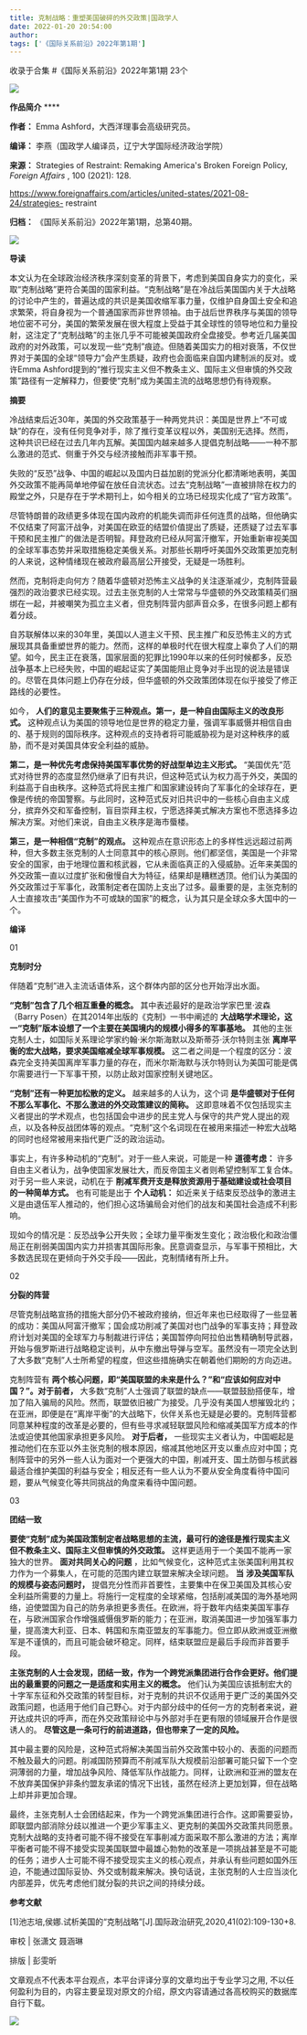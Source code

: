 ```yaml
---
title: 克制战略：重塑美国破碎的外交政策|国政学人
date: 2022-01-20 20:54:00
author: 
tags: ['《国际关系前沿》2022年第1期']
---
```



收录于合集 #《国际关系前沿》2022年第1期 23个

![](/images/288/2.gif)

  

**作品简介** ****

 **作者：** Emma Ashford，大西洋理事会高级研究员。

 **编译：** 李燕（国政学人编译员，辽宁大学国际经济政治学院）

 **来源：** Strategies of Restraint: Remaking America's Broken Foreign Policy,
_Foreign Affairs_ , 100 (2021): 128.

https://www.foreignaffairs.com/articles/united-states/2021-08-24/strategies-
restraint

 **归档：** 《国际关系前沿》2022年第1期，总第40期。

  

![](/images/288/3.jpeg)

  

 **导读**

  

本文认为在全球政治经济秩序深刻变革的背景下，考虑到美国自身实力的变化，采取“克制战略”更符合美国的国家利益。“克制战略”是在冷战后美国国内关于大战略的讨论中产生的，普遍达成的共识是美国收缩军事力量，仅维护自身国土安全和追求繁荣，将自身视为一个普通国家而非世界领袖。由于战后世界秩序与美国的领导地位密不可分，美国的繁荣发展在很大程度上受益于其全球性的领导地位和力量投射，这注定了“克制战略”的主张几乎不可能被美国政府全盘接受。参考近几届美国政府的对外政策，可以发现一些“克制”痕迹。但随着美国实力的相对衰落，不仅世界对于美国的全球“领导力”会产生质疑，政府也会面临来自国内建制派的反对。或许Emma
Ashford提到的“推行现实主义但不教条主义、国际主义但审慎的外交政策”路径有一定解释力，但要使“克制”成为美国主流的战略思想仍有待观察。

  

  

 **摘要**

  

冷战结束后近30年，美国的外交政策基于一种两党共识：美国是世界上“不可或缺”的存在，没有任何竞争对手，除了推行变革议程以外，美国别无选择。然而，这种共识已经在过去几年内瓦解。美国国内越来越多人提倡克制战略——一种不那么激进的范式、侧重于外交与经济接触而非军事干预。

  

失败的“反恐”战争、中国的崛起以及国内日益加剧的党派分化都清晰地表明，美国外交政策不能再简单地停留在放任自流状态。过去“克制战略”一直被排除在权力的殿堂之外，只是存在于学术期刊上，如今相关的立场已经现实化成了“官方政策”。

  

尽管特朗普的政绩更多体现在国内政府的机能失调而非任何连贯的战略，但他确实不仅结束了阿富汗战争，对美国在欧亚的结盟价值提出了质疑，还质疑了过去军事干预和民主推广的做法是否明智。拜登政府已经从阿富汗撤军，开始重新审视美国的全球军事态势并采取措施稳定美俄关系。对那些长期呼吁美国外交政策更加克制的人来说，这种情绪现在被政府最高层公开接受，无疑是一场胜利。

  

然而，克制将走向何方？随着华盛顿对恐怖主义战争的关注逐渐减少，克制阵营最强烈的政治要求已经实现。过去主张克制的人士常常与华盛顿的外交政策精英们捆绑在一起，并被嘲笑为孤立主义者，但克制阵营内部声音众多，在很多问题上都有着分歧。

  

自苏联解体以来的30年里，美国以人道主义干预、民主推广和反恐怖主义的方式展现其具备重塑世界的能力。然而，这样的单极时代在很大程度上辜负了人们的期望。如今，民主正在衰落，国家层面的犯罪比1990年以来的任何时候都多，反恐战争基本上已经失败，中国的崛起证实了美国能阻止竞争对手出现的说法是错误的。尽管在具体问题上仍存在分歧，但华盛顿的外交政策团体现在似乎接受了修正路线的必要性。

  

如今， **人们的意见主要聚焦于三种观点。第一，是一种自由国际主义的改良形式。**
这种观点认为美国的领导地位是世界的稳定力量，强调军事威慑并相信自由的、基于规则的国际秩序。这种观点的支持者将可能威胁视为是对这种秩序的威胁，而不是对美国具体安全利益的威胁。

  

 **第二，是一种优先考虑保持美国军事优势的好战型单边主义形式。**
“美国优先”范式对待世界的态度显然仍继承了旧有共识，但这种范式认为权力高于外交，美国的利益高于自由秩序。这种范式将民主推广和国家建设转向了军事化的全球存在，更像是传统的帝国警察。与此同时，这种范式反对旧共识中的一些核心自由主义成分，摈弃外交和军备控制，盲目崇拜主权，宁愿选择美式解决方案也不愿选择多边解决方案。对他们来说，自由主义秩序是海市蜃楼。

  

 **第三，是一种相信“克制”的观点。**
这种观点在意识形态上的多样性远远超过前两种，但大多数主张克制的人士同意其中的核心原则。他们都坚信，美国是一个非常安全的国家，由于地理位置和核武器，它从未面临真正的入侵威胁。近年来美国的外交政策一直以过度扩张和傲慢自大为特征，结果却是糟糕透顶。他们认为美国的外交政策过于军事化，政策制定者在国防上支出了过多。最重要的是，主张克制的人士直接攻击“美国作为不可或缺的国家”的概念，认为其只是全球众多大国中的一个。

  

 **编译**

  

01

 **克制时分**

  

伴随着“克制”进入主流话语体系，这个群体内部的区分也开始浮出水面。

  

 **“克制”包含了几个相互重叠的概念。** 其中表述最好的是政治学家巴里·波森（Barry Posen）在其2014年出版的《克制》一书中阐述的
**大战略学术理论，这一“克制”版本设想了一个主要在美国境内的规模小得多的军事基地。**
其他的主张克制人士，如国际关系理论学家约翰·米尔斯海默以及斯蒂芬·沃尔特则主张 **离岸平衡的宏大战略，要求美国缩减全球军事规模。**
这二者之间是一个程度的区分：波森完全支持美国离岸军事力量的存在，而米尔斯海默与沃尔特则认为美国可能是偶尔需要进行一下军事干预，以防止敌对国家控制关键地区。

  

 **“克制”还有一种更加松散的定义。** 越来越多的人认为，这个词 **是华盛顿对于任何不那么军事化、不那么激进的外交政策建议的简称。**
这即意味着不仅包括现实主义者提出的学术观点，也包括国会中进步的民主党人与保守的共产党人提出的观点，以及各种反战团体等的观点。“克制”这个名词现在在被用来描述一种宏大战略的同时也经常被用来指代更广泛的政治运动。

  

事实上，有许多种动机的“克制”。对于一些人来说，可能是一种 **道德考虑：**
许多自由主义者认为，战争使国家发展壮大，而反帝国主义者则希望控制军工复合体。对于另一些人来说，动机在于
**削减军费开支是释放资源用于基础建设或社会项目的一种简单方式。** 也有可能是出于 **个人动机：**
如近来关于结束反恐战争的激进主义是由退伍军人推动的，他们担心这场骗局会对他们的战友和美国社会造成不利影响。

  

现如今的情况是：反恐战争公开失败；全球力量平衡发生变化；政治极化和政治僵局正在削弱美国国内实力并损害其国际形象。民意调查显示，与军事干预相比，大多数选民现在更倾向于外交手段——因此，克制情绪有所上升。

  

02

 **分裂的阵营**  

  

尽管克制战略宣扬的措施大部分仍不被政府接纳，但近年来也已经取得了一些显著的成功：美国从阿富汗撤军；国会成功削减了美国对也门战争的军事支持；拜登政府计划对美国的全球军力与制裁进行评估；美国暂停向阿拉伯出售精确制导武器，开始与俄罗斯进行战略稳定谈判，从中东撤出导弹与空军。虽然没有一项完全达到了大多数“克制”人士所希望的程度，但这些措施确实在朝着他们期盼的方向迈进。

  

克制阵营有 **两个核心问题，即“美国联盟的未来是什么？”和“应该如何应对中国？”。对于前者，**
大多数“克制”人士强调了联盟的缺点——联盟鼓励搭便车，增加了陷入骗局的风险。然而，联盟依旧被广为接受。几乎没有美国人想摧毁北约；在亚洲，即便是在“离岸平衡”的大战略下，伙伴关系也无疑是必要的。克制阵营都同意某种程度的改革是必要的，但有些寻求减轻联盟风险和缩减美国军方成本的作法或迫使其他国家承担更多风险。
**对于后者，**
一些现实主义者认为，中国崛起是推动他们在东亚以外主张克制的根本原因，缩减其他地区开支以重点应对中国；克制阵营中的另外一些人认为面对一个更强大的中国，削减开支、国土防御与核武器最适合维护美国的利益与安全；相反还有一些人认为不要从安全角度看待中国问题，要从气候变化等共同挑战的角度来看待中国问题。

  

03

 **团结一致**

  

 **要使“克制”成为美国政策制定者战略思想的主流，最可行的途径是推行现实主义但不教条主义、国际主义但审慎的外交政策。**
这样更适用于一个美国不能再一家独大的世界。 **面对共同关心的问题**
，比如气候变化，这种范式主张美国利用其权力作为一个募集人，在可能的范围内建立联盟来解决全球问题。 **当** **涉及美国军队的规模与姿态问题时，**
提倡充分性而非首要性，主要集中在保卫美国及其核心安全利益所需要的力量上。将施行一定程度的全球紧缩，包括削减美国的海外基地网络，迫使盟国为自己的防务承担更多责任。在欧洲，将于数年内结束美国军事存在，与欧洲国家合作增强威慑俄罗斯的能力；在亚洲，取消美国进一步加强军事力量，提高澳大利亚、日本、韩国和东南亚盟友的军事能力。但立即从欧洲或亚洲撤军是不谨慎的，而且可能会破坏稳定。同样，结束联盟应是最后手段而非首要手段。

  

 **主张克制的人士会发现，团结一致，作为一个跨党派集团进行合作会更好。他们提出的最重要的问题之一是适度和实用主义的概念。**
他们认为美国应该抵制宏大的十字军东征和外交政策的转型目标，对于克制的共识不仅适用于更广泛的美国外交政策问题，也适用于他们自己野心。对于内部分歧中的任何一方的克制者来说，避开达成共识的呼声，而在外交政策辩论中与外部对手在更有限的领域展开合作是很诱人的。
**尽管这是一条可行的前进道路，但也带来了一定的风险。**

  

其中最主要的风险是，这种范式将解决美国当前外交政策中较小的、表面的问题而不触及最大的问题。削减国防预算而不削减军队大规模前沿部署可能只留下一个空洞薄弱的力量，增加战争风险、降低军队作战能力。同样，让欧洲和亚洲的盟友在不放弃美国保护非条约盟友承诺的情况下出钱，虽然在经济上更加划算，但在战略上却并非更加合理。

  

最终，主张克制人士会团结起来，作为一个跨党派集团进行合作。这即需要妥协，即联盟内部消除分歧以推进一个更少军事主义、更克制的美国外交政策共同愿景。克制大战略的支持者可能不得不接受在军事削减方面采取不那么激进的方法；离岸平衡者可能不得不接受实现美国联盟中最雄心勃勃的改革是一项挑战甚至是不可能的任务；进步人士可能不得不接受现实主义的核心观点，并承认有些问题如国外压迫，不能通过国际妥协、外交或制裁来解决。换句话说，主张克制的人士应当淡化内部差异，优先考虑他们就分裂的共识之间的持续分歧。

  

 **参考文献**

[1]池志培,侯娜.试析美国的“克制战略”[J].国际政治研究,2020,41(02):109-130+8.

  

审校 | 张潇文 聂涵琳

排版 | 彭雯昕

文章观点不代表本平台观点，本平台评译分享的文章均出于专业学习之用, 不以任何盈利为目的，内容主要呈现对原文的介绍，原文内容请通过各高校购买的数据库自行下载。

![](/images/288/4.gif)

